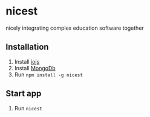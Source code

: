 # nicest
nicely integrating complex education software together

## Installation
1. Install [iojs](https://iojs.org/)
2. Install [MongoDb](https://www.mongodb.org/)
3. Run `npm install -g nicest`

## Start app
1. Run `nicest`
